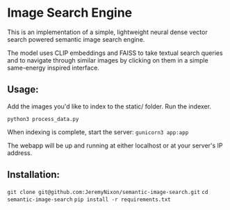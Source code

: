 # Image Search Engine

This is an implementation of a simple, lightweight neural dense vector search powered semantic image search engine.

The model uses CLIP embeddings and FAISS to take textual search queries and to navigate through similar images by clicking on them in a simple same-energy inspired interface.

## Usage:
Add the images you'd like to index to the static/ folder.
Run the indexer.

```python3 process_data.py```

When indexing is complete, start the server:
```gunicorn3 app:app```

The webapp will be up and running at either localhost or at your server's IP address.

## Installation:

```git clone git@github.com:JeremyNixon/semantic-image-search.git```
```cd semantic-image-search```
```pip install -r requirements.txt```
